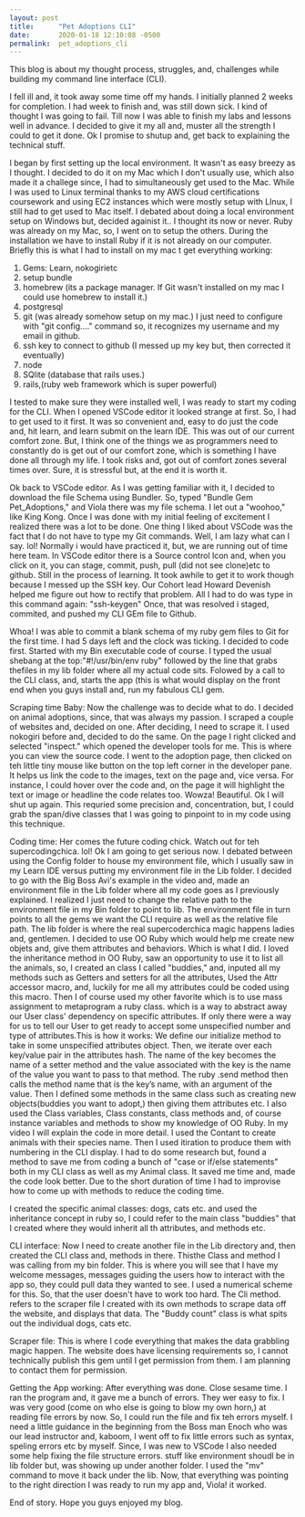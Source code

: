 ```yaml
---
layout: post
title:      "Pet Adoptions CLI"
date:       2020-01-18 12:10:08 -0500
permalink:  pet_adoptions_cli
---
```



This blog is about my thought process, struggles, and, challenges while building my command line interface (CLI).

I fell ill and, it took away some time off my hands. I initially planned 2 weeks for completion. I had  week to finish and, was still down sick. I kind of thought I was going to fail. Till now I was able to finish my labs and lessons well in advance. 
I decided to give it my all and, muster all the strength I could to get it done. Ok I promise to shutup and, get back to explaining the technical stuff. 


I began by first setting up the local environment. It wasn't as easy breezy as I thought. I decided to do it on my Mac which I don't usually use, which also made it a challege since, I had to simultaneously get used to the Mac. While I was used to Linux terminal thanks to my AWS cloud certifications coursework and using EC2 instances which were mostly setup with LInux, I still had to get used to Mac itself. I debated about doing a local environment setup on Windows but, decided againist it.. I thought its now or never. Ruby was already on my Mac, so, I went on to setup the others. During the installation we have to install Ruby if it is not already on our computer.
Briefly this is what I had to install on my mac t get everything working: 

1. Gems: Learn, nokogirietc
2. setup bundle
3. homebrew (its a package manager. If Git wasn't installed on my mac I could use homebrew to install it.)
4. postgresql
5. git (was already somehow setup on my mac.) I just need to configure with "git config...." command so, it recognizes my username and my email in github.
6. ssh key to connect  to github (I messed up my key but, then corrected it eventually)
7. node
8. SQlite (database that rails uses.)
9. rails,(ruby web framework which is super powerful)

I tested to make sure they were installed well, I was ready to start my coding for the CLI. When I opened VSCode editor it looked strange at first. So, I had to get used to it first. It was so convenient and, easy to do just the code and, hit learn, and learn submit on the learn IDE. This was out of our current comfort zone. But, I think one of the things we as programmers need to constantly do is get out of our comfort zone, which is something I have done all through my life. I took risks and, got out of comfort zones several times over. Sure, it is stressful but, at the end it is worth it.

Ok back to VSCode editor. As I was getting familiar with it, I decided to download the file Schema using Bundler. So, typed "Bundle Gem Pet_Adoptions," and Viola there was my file schema. I let out a "woohoo," like King Kong. Once I was done with my initial feeling of excitement I realized there was a lot to be done. One thing I liked about VSCode was the fact that I do not have to type my Git commands. Well, I am lazy what can I say. lol! Normally i would have practiced it, but, we are running out of time here team. In VSCode editor there is a Source control Icon and, when you click on it, you can stage, commit, push, pull (did not see clone)etc to github. Still in the process of learning. It took awhile to get it to work though because I messed up the SSH key. Our Cohort lead Howard Devenish helped me figure out how to rectify that problem. All I had to do was type in this command again: "ssh-keygen" Once, that was resolved i staged, commited, and pushed my CLI GEm file to Github. 

Whoa! I was able to commit a blank schema of my ruby gem files to Git for the first time. I had 5 days left and the clock was ticking.  I decided to code first. Started with my Bin executable code of course. I typed the usual shebang at the top:"#!/usr/bin/env ruby" followed by the line that grabs thefiles in my lib folder where all my actual code sits.  Folowed by a call to the CLI class, and, starts the app  (this is what would display on the front end when you guys install and, run my fabulous CLI gem.



Scraping time Baby: Now the challenge was to decide what to do. I decided on animal adoptions, since, that was always my passion. I scraped a couple of websites and, decided on one. After deciding, I need to scrape it. I used nokogiri before and, decided to do the same.  On the page I right clicked and selected "inspect." which opened the developer tools for me. This is where you can view the source code. I went to the adoption page, then clicked on teh little tiny mouse like button on the top left corner in the developer pane. It helps us link the code to the images, text on the page and, vice versa. For instance, I could hover over the code and, on the page it will highlight the text or image or headline the code relates too. Wowza! Beautiful. Ok I will shut up again. This requried some precision and, concentration, but, I could grab the span/dive classes that I was going to pinpoint to in my code using this technique.


Coding time: Her comes the future coding chick. Watch out for teh supercodingchica. lol! Ok I am going to get serious now. I debated between using the Config folder to house my environment file, which I usually saw in my Learn IDE versus putting my environment file in the Lib folder. I decided to go with the Big Boss Avi's example in the video and, made an environment file in the Lib folder where all my code goes as I previously explained. I realized I just need to change the relative path to the environment file in my Bin folder to point to lib.  The environment file in turn points to all the gems we want the CLI require as well as the relative file path. The lib folder is where the real supercoderchica magic happens ladies and, gentlemen. I decided to use OO Ruby which would help me create new objets and, give them attributes and behaviors. Which is what I did. I loved the inheritance method in OO Ruby, saw an opportunity to use it to list all the animals, so, I created an class I called "buddies," and, inputed all my methods such as Getters and setters for all the attributes, Used the Attr accessor macro, and, luckily for me all my attributes could be coded using this macro. Then I of course used my other favorite which is to use mass assignment to  metaprogram  a ruby class. which is  a way to abstract away our User class' dependency on specific attributes. If only there were a way for us to tell our User to get ready to accept some unspecified number and type of attributes.This is how it works: We define our initialize method to take in some unspecified attributes object. Then, we iterate over each key/value pair in the attributes hash. The name of the key becomes the name of a setter method and the value associated with the key is the name of the value you want to pass to that method. The ruby .send method then calls the method name that is the key’s name, with an argument of the value.  Then I defined some methods in the same class such as creating new objects(buddies you want to adopt,) then giving them attributes etc. I also used the Class variables, Class constants, class methods and, of course instance variables and methods to show my knowledge of OO Ruby. In my video I will explain the code in more detail. I used the Contant to create animals with their species name. Then I used itiration to produce them with numbering in the CLI display. I had to do some research but, found a method to save me from coding a bunch of "case or if/else statements" both in my CLI class as well as my Animal class. It saved me time and, made the code look better. Due to the short duration of time I had to improvise how to come up with methods to reduce the coding time. 

I created the specific animal classes: dogs, cats etc. and used the inheritance concept in ruby so, I could refer to the main class "buddies" that I created where they would inherit all th attributes, and methods etc. 

CLI interface: Now I need to create another file in the Lib directory and, then created the CLI class and, methods in there.  Thisthe Class and method I was calling from my bin folder.  This is where you will  see that I have my welcome messages, messages guiding the users how to interact with the app so, they could pull data they wanted to see. I used a numerical scheme for this. So, that the user doesn't have to work too hard. The Cli method.  refers to the scraper file I created with its own methods to scrape data off the website, and displays that data.  The "Buddy count" class is what spits out the individual dogs, cats etc. 

Scraper file: This is where I code everything that makes the data grabbling magic happen. The website does have licensing requirements so, I cannot technically publish this gem until I get permission from them. I am planning to contact them for permission.

Getting the App working: After everything was done. Close sesame time. I ran the program and, it gave me a bunch of errors. They wer easy to fix. I was very good (come on who else is going to blow my own horn,) at reading file errors by now. So, I could run the file and fix teh errors myself. I need a little guidance in the beginning from the Boss man Enoch who was our lead instructor and, kaboom, I went off to fix little errors such as syntax, speling errors etc by myself. Since, I was new to VSCode I also needed some help fixing the file structure errors. stuff like environment shoudl be in lib folder but, was showing up under another folder. I used the "mv" command to move it back under the lib. Now, that everything was pointing to the right direction I was ready to run my app and, Viola! it worked. 

End of story. Hope you guys enjoyed my blog.  

